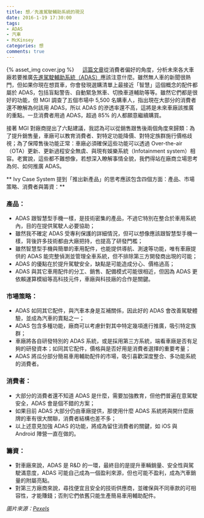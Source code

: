 ```yaml
---
title: 想／先進駕駛輔助系統的現況
date: 2016-1-19 17:30:00
tags:
- ADAS 
- 汽車
- McKinsey
categories: 想
comments: true
---
```

{% asset_img cover.jpg %}
　
[這篇文章](http://www.mckinsey.com/industries/automotive-and-assembly/our-insights/capturing-the-advanced-driver-assistance-systems-opportunity)從消費者偏好的角度，分析未來各大車廠若要推廣[先進駕駛輔助系統（ADAS）](http://www.moneydj.com/KMDJ/Wiki/WikiViewer.aspx?KeyID=5cd9a0f7-e44e-44a3-af4f-a301acdc6103)應該注意什麼。雖然無人車的新聞很熱門，但如果你現在想買車，你會發現選購清單上最接近「智慧」這個概念的配件都屬於 ADAS，包括盲點警告、自動緊急煞車、切換車道輔助等等。雖然它們都是很好的功能，但 MGI 調查了五個市場中 5,500 名購車人，指出現在大部分的消費者還不瞭解為何該用 ADAS，所以 ADAS 的滲透率還不高，這將是未來車廠該推廣的重點。一旦消費者用過 ADAS，超過 85% 的人都願意繼續購買。<!--more-->

接著 MGI 對廠商提出了六點建議，我認為可以從銷售跟售後兩個角度來歸類：為了提升銷售量，車廠可以教育消費者、對特定功能降價、對特定族群施行價格歧視；為了保障售後功能正常：車廠必須確保這些功能可以透過 Over-the-air（OTA）更新、更新過程安全無虞、與現有娛樂系統（Infotainment system）相容。老實說，這些都不難想像，若想深入瞭解事情全貌，我們得站在廠商立場思考為何、如何推廣 ADAS。

** Ivy Case System 提到「推出新產品」的思考應該包含四個方面：產品、市場策略、消費者與籌資：**

### 產品：
* ADAS 跟智慧型手機一樣，是技術密集的產品，不過它特別在整合於車用系統內，目的在提供駕駛人必要協助；
* 雖然我不確定 ADAS 受專利保護的詳細情況，但可以想像應該跟智慧型手機一樣，背後許多技術都由大廠把持，也提高了研發門檻；
* 雖然智慧型手機與簡單的車用配件，也能提供導航、測速等功能，唯有車廠提供的 ADAS 能完整偵測並管理全車系統，但不排除第三方開發商出現的可能；
* ADAS 的優點在於提升駕駛安全，缺點是可能造成分心、價格過高；
* ADAS 與其它車用配件的分工、銷售、配備模式可能很相近，但因為 ADAS 更依賴運算模組等高科技元件，車廠與科技廠的合作是關鍵。

### 市場策略：
* ADAS 如同其它配件，與汽車本身是互補關係，因此好的 ADAS 會改善駕駛體驗，並成為汽車的賣點之一；
* ADAS 包含多種功能，廠商可以考慮針對其中特定幾項進行推廣，吸引特定族群；
* 車廠將各自研發特別的 ADAS 系統，或是採用第三方系統，端看車廠是否有足夠的研發資本；如同其它配件，價格與是否好用是消費者選擇的重要考量；
* ADAS 將瓜分部分簡易車用輔助配件的市場，吸引喜歡深度整合、多功能系統的消費者。

### 消費者：
* 大部分的消費者還不知道 ADAS 是什麼，需要加強教育，但他們普遍在意駕駛安全，ADAS 會是個不錯的方案；
* 如果目前 ADAS 大部分仍由車廠提供，那使用什麼 ADAS 系統將與開什麼廠牌的車有很大關聯，消費者結構也差不多；
* 以上述意見加強 ADAS 的功能，將成為留住消費者的關鍵，如 iOS 與 Android 陣營一直在做的。

### 籌資：
* 對車廠來說，ADAS 是 R&D 的一環，最終目的是提升車輛銷量、安全性與駕駛滿意度，ADAS 可能自己成為一個盈利來源，但也可能不盈利，成為汽車銷量的附屬亮點。
* 對第三方廠商來說，尋找便宜且安全的技術供應商，並確保與不同車款的可相容性，才能賺錢；否則它們依舊只能生產簡易車用輔助配件。

*圖片來源：[Pexels](https://www.pexels.com/)*
